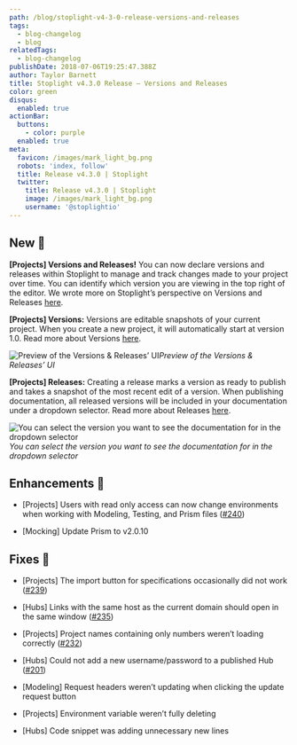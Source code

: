 ```yaml
---
path: /blog/stoplight-v4-3-0-release-versions-and-releases
tags:
  - blog-changelog
  - blog
relatedTags:
  - blog-changelog
publishDate: 2018-07-06T19:25:47.388Z
author: Taylor Barnett
title: Stoplight v4.3.0 Release — Versions and Releases
color: green
disqus:
  enabled: true
actionBar:
  buttons:
    - color: purple
  enabled: true
meta:
  favicon: /images/mark_light_bg.png
  robots: 'index, follow'
  title: Release v4.3.0 | Stoplight
  twitter:
    title: Release v4.3.0 | Stoplight
    image: /images/mark_light_bg.png
    username: '@stoplightio'
---
```

## New 🚀

**[Projects] Versions and Releases!**
You can now declare versions and releases within Stoplight to manage and track changes made to your project over time. You can identify which version you are viewing in the top right of the editor. We wrote more on Stoplight’s perspective on Versions and Releases [here](https://blog.stoplight.io/the-stoplight-way-versions-and-releases-ba7009e51bab).

**[Projects] Versions:** Versions are editable snapshots of your current project. When you create a new project, it will automatically start at version 1.0. Read more about Versions [here](https://docs.stoplight.io/platform/versioning/versions).

![Preview of the Versions & Releases’ UI](https://cdn-images-1.medium.com/max/4064/1*77J6DuLt2vs-cI-iRX5EXQ.png)*Preview of the Versions & Releases’ UI*

**[Projects] Releases:** Creating a release marks a version as ready to publish and takes a snapshot of the most recent edit of a version. When publishing documentation, all released versions will be included in your documentation under a dropdown selector. Read more about Releases [here](https://docs.stoplight.io/platform/versioning/releases).

![You can select the version you want to see the documentation for in the dropdown selector](https://cdn-images-1.medium.com/max/2668/1*jaB_AIs8k3pd9nQZsu253Q.png)*You can select the version you want to see the documentation for in the dropdown selector*

## Enhancements 💪

* [Projects] Users with read only access can now change environments when working with Modeling, Testing, and Prism files ([#240](https://github.com/stoplightio/desktop/issues/240))

* [Mocking] Update Prism to v2.0.10

## Fixes 🔧

* [Projects] The import button for specifications occasionally did not work ([#239](https://github.com/stoplightio/desktop/issues/239))

* [Hubs] Links with the same host as the current domain should open in the same window ([#235](https://github.com/stoplightio/desktop/issues/235))

* [Projects] Project names containing only numbers weren’t loading correctly ([#232](https://github.com/stoplightio/desktop/issues/232))

* [Hubs] Could not add a new username/password to a published Hub ([#201](https://github.com/stoplightio/desktop/issues/201))

* [Modeling] Request headers weren’t updating when clicking the update request button

* [Projects] Environment variable weren’t fully deleting

* [Hubs] Code snippet was adding unnecessary new lines
